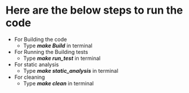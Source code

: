 # Here are the below steps to run the code
 * For Building the code
    * Type ***make Build*** in terminal
 * For Running the Building tests
    * Type ***make run_test*** in terminal
 * For static analysis
    * Type ***make static_analysis*** in terminal
 * For cleaning
    * Type  ***make clean*** in terminal
  
